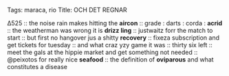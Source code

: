 Tags: maraca, rio 
Title: OCH DET REGNAR
  
∆525 :: the noise rain makes hitting the **aircon** :: grade : darts : corda : **acrid** :: the weatherman was wrong it is **drizz ling** :: justwaitz forr the match to start :: but first  no hangover jus a shitty **recovery** :: fixeza subscription and get tickets for tuesday :: and what craz yzy game it was :: thirty six left :: meet the gals at the hippie market and get something not needed :: @peixotos for really nice **seafood** :: the definition of **oviparous** and what constitutes a disease  
